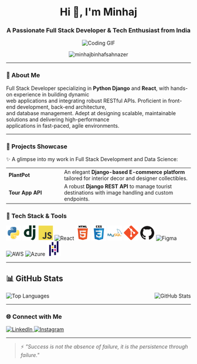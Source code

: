 <h1 align="center">Hi 👋, I'm Minhaj</h1>
<h3 align="center">A Passionate Full Stack Developer & Tech Enthusiast from India</h3>

<p align="center">
  <img src="https://raw.githubusercontent.com/PolarBearGG/PolarBearGG/master/web-developer.gif" alt="Coding GIF" width="400"/>
</p>

<p align="center">
  <img src="https://komarev.com/ghpvc/?username=minhajbinhafsahnazer&label=Profile%20Views&color=0e75b6&style=flat" alt="minhajbinhafsahnazer" />
</p>

---

### 🚀 About Me

Full Stack Developer specializing in **Python Django** and **React**, with hands-on experience in building dynamic  
web applications and integrating robust RESTful APIs. Proficient in front-end development, back-end architecture,  
and database management. Adept at designing scalable, maintainable solutions and delivering high-performance  
applications in fast-paced, agile environments.

---

### 💼 Projects Showcase

✨ A glimpse into my work in Full Stack Development and Data Science:

<table>
  <tr>
    <td width="30%">
      <strong><a href="https://github.com/minhajbinhafsahnazer/plantpot" style="text-decoration: none; color: inherit;">PlantPot</a></strong>
    </td>
    <td>
      An elegant <strong>Django-based E-commerce platform</strong> tailored for interior decor and designer collectibles.
    </td>
  </tr>
 
  <tr>
    <td>
      <strong><a href="https://github.com/minhajbinhafsahnazer/tour_app" style="text-decoration: none; color: inherit;">Tour App API</a></strong>
    </td>
    <td>
      A robust <strong>Django REST API</strong> to manage tourist destinations with image handling and custom endpoints.
    </td>
  </tr>
</table>


### 🧠 Tech Stack & Tools

<p align="left">
  <img src="https://raw.githubusercontent.com/devicons/devicon/master/icons/python/python-original.svg" alt="Python" width="40" height="40"/>
  <img src="https://raw.githubusercontent.com/devicons/devicon/master/icons/django/django-plain.svg" alt="Django" width="40" height="40"/>
  <img src="https://raw.githubusercontent.com/devicons/devicon/master/icons/javascript/javascript-original.svg" alt="JavaScript" width="40" height="40"/>
  <img src="https://www.vectorlogo.zone/logos/reactjs/reactjs-icon.svg" alt="React" width="40" height="40"/>
  <img src="https://raw.githubusercontent.com/devicons/devicon/master/icons/html5/html5-original-wordmark.svg" alt="HTML" width="40" height="40"/>
  <img src="https://raw.githubusercontent.com/devicons/devicon/master/icons/css3/css3-original-wordmark.svg" alt="CSS" width="40" height="40"/>
  <img src="https://raw.githubusercontent.com/devicons/devicon/master/icons/mysql/mysql-original-wordmark.svg" alt="MySQL" width="40" height="40"/>
  <img src="https://raw.githubusercontent.com/devicons/devicon/master/icons/git/git-original.svg" alt="Git" width="40" height="40"/>
  <img src="https://raw.githubusercontent.com/devicons/devicon/master/icons/github/github-original.svg" alt="GitHub" width="40" height="40"/>
  <img src="https://www.vectorlogo.zone/logos/figma/figma-icon.svg" alt="Figma" width="40" height="40"/>
  <img src="https://www.vectorlogo.zone/logos/amazon_aws/amazon_aws-icon.svg" alt="AWS" width="40" height="40"/>
  <img src="https://www.vectorlogo.zone/logos/microsoft_azure/microsoft_azure-icon.svg" alt="Azure" width="40" height="40"/>
  <img src="https://raw.githubusercontent.com/devicons/devicon/master/icons/pandas/pandas-original.svg" alt="Pandas" width="40" height="40"/>
</p>

---

## 📊 GitHub Stats

<p align="center">
  <img align="left" src="https://github-readme-stats.vercel.app/api/top-langs/?username=minhajbinhafsahnazer&layout=compact&theme=transparent" alt="Top Languages" />
  <img align="right" src="https://github-readme-stats.vercel.app/api?username=minhajbinhafsahnazer&show_icons=true&theme=transparent" alt="GitHub Stats" />
</p>

<br clear="both" />

---

### 🌐 Connect with Me

<p align="left">
  <a href="https://linkedin.com/in/minhajpk" target="blank">
    <img src="https://raw.githubusercontent.com/rahuldkjain/github-profile-readme-generator/master/src/images/icons/Social/linked-in-alt.svg" alt="LinkedIn" height="30" width="40" />
  </a>
  <a href="https://www.instagram.com/minhajbinhafsahnazer" target="blank">
    <img src="https://raw.githubusercontent.com/rahuldkjain/github-profile-readme-generator/master/src/images/icons/Social/instagram.svg" alt="Instagram" height="30" width="40" />
  </a>
</p>

---

> ⚡ *"Success is not the absence of failure, it is the persistence through failure."*

